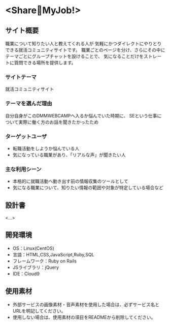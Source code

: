 # <Share👀MyJob!>

## サイト概要
職業について知りたい人と教えてくれる人が
気軽にかつダイレクトにやりとりできる就活コミュニティサイトです。
職業ごとのページを分け、さらにその中にテーマごとにグループチャットを設けることで、
気になることだけをストレートに質問できる場所を提供します。

### サイトテーマ
就活コミュニティサイト

### テーマを選んだ理由
自分自身がこのDMMWEBCAMPへ入るか悩んでいた時期に、
SEという仕事について実際に働く方のお話を聞きたかったため

### ターゲットユーザ
* 転職活動をしようか悩んでいる人
* 気になっている職業があり、「リアルな声」が聞きたい人

### 主な利用シーン
* 本格的に就職活動へ動き出す前の情報収集のツールとして
* 気になる職業について、知りたい情報の範囲や対象が特定している場合など

## 設計書
<...>

## 開発環境
- OS：Linux(CentOS)
- 言語：HTML,CSS,JavaScript,Ruby,SQL
- フレームワーク：Ruby on Rails
- JSライブラリ：jQuery
- IDE：Cloud9

## 使用素材
- 外部サービスの画像素材・音声素材を使用した場合は、必ずサービス名とURLを明記してください。
- 使用しない場合は、使用素材の項目をREADMEから削除してください。